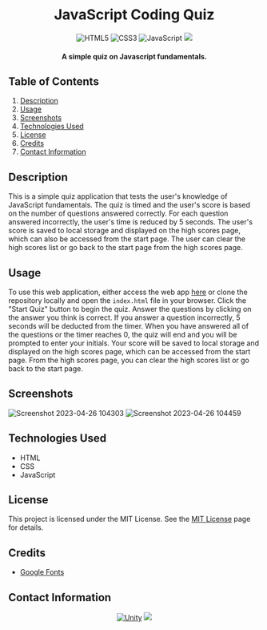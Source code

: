 <h1 align="center">
  JavaScript Coding Quiz
</h1>

<p align="center">
    <img src="https://img.shields.io/badge/HTML5-E34F26.svg?style=for-the-badge&logo=HTML5&logoColor=white" alt="HTML5">
    <img src="https://img.shields.io/badge/CSS3-1572B6.svg?style=for-the-badge&logo=CSS3&logoColor=white" alt="CSS3">
    <img src="https://img.shields.io/badge/JavaScript-F7DF1E.svg?style=for-the-badge&logo=JavaScript&logoColor=black" alt="JavaScript">
    <img src="https://img.shields.io/badge/License-MIT-blue.svg?style=for-the-badge">
</p>

<h4 align="center">A simple quiz on Javascript fundamentals.</h4>

## Table of Contents
1. [Description](#description)
3. [Usage](#usage)
4. [Screenshots](#screenshots)
5. [Technologies Used](#technologies-used)
6. [License](#license)
7. [Credits](#credits)
9. [Contact Information](#contact-information)

## Description
This is a simple quiz application that tests the user's knowledge of JavaScript fundamentals. The quiz is timed and the user's score is based on the number of questions answered correctly. For each question answered incorrectly, the user's time is reduced by 5 seconds. The user's score is saved to local storage and displayed on the high scores page, which can also be accessed from the start page. The user can clear the high scores list or go back to the start page from the high scores page.

## Usage
To use this web application, either access the web app [here](https://example.com) or clone the repository locally and open the `index.html` file in your browser. Click the "Start Quiz" button to begin the quiz. Answer the questions by clicking on the answer you think is correct. If you answer a question incorrectly, 5 seconds will be deducted from the timer. When you have answered all of the questions or the timer reaches 0, the quiz will end and you will be prompted to enter your initials. Your score will be saved to local storage and displayed on the high scores page, which can be accessed from the start page. From the high scores page, you can clear the high scores list or go back to the start page.

## Screenshots
![Screenshot 2023-04-26 104303](https://user-images.githubusercontent.com/59628271/234660455-12efdda8-86a3-4a35-8760-d04b10ef04f7.png)
![Screenshot 2023-04-26 104459](https://user-images.githubusercontent.com/59628271/234660501-1a6c0ee9-d8fe-400e-b7fc-833b7cb12612.png)

## Technologies Used
- HTML
- CSS
- JavaScript

## License
This project is licensed under the MIT License. See the [MIT License](https://opensource.org/licenses/mit/) page for details.

## Credits
* [Google Fonts](https://fonts.google.com/)

## Contact Information
<p align="center">
    <a href="mailto:cwchilvers@gmail.com"><img src="https://img.shields.io/badge/Gmail-D14836?style=for-the-badge&logo=gmail&logoColor=white" alt="Unity"></a>
    <a href="https://github.com/cwchilvers"><img src="https://img.shields.io/badge/GitHub-181717.svg?style=for-the-badge&logo=GitHub&logoColor=white"></a>
</p>